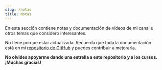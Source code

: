 ```yaml
---
slug: /notas
title: Notas
---
```


En esta sección contiene notas y documentación de vídeos de mi canal u otros temas que considero interesantes.

No tiene porque estar actualizada. Recuerda que toda la documentación está en mi [repositorio de GitHub](https://github.com/pabpereza/pabereza) y puedes contribuir a mejorarla.


**No olvides apoyarme dando una estrella a este repositorio y a los cursos. ¡Muchas gracias!**
